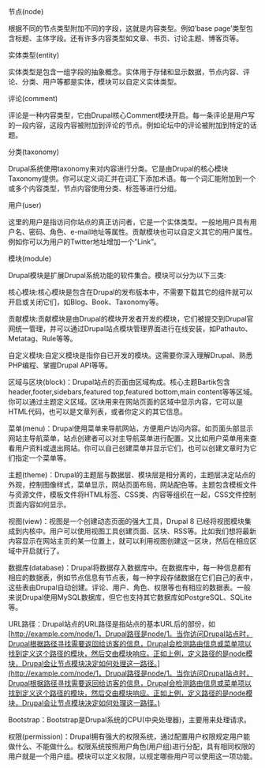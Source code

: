 节点\(node\)

根据不同的节点类型附加不同的字段，这就是内容类型。例如’base page’类型包含标题、主体字段。还有许多内容类型如文章、书页、讨论主题、博客页等。

实体类型\(entity\)

实体类型是包含一组字段的抽象概念。实体用于存储和显示数据，节点内容、评论、分类、用户等都是实体，模块可以自定义实体类型。

评论\(comment\)

评论是一种内容类型，它由Drupal核心Comment模块开启。每一条评论是用户写的一段内容，这段内容被附加到评论的节点。例如论坛中的评论被附加到特定的话题。

分类\(taxonomy\)

Drupal系统使用taxonomy来对内容进行分类。它是由Drupal的核心模块Taxonomy提供。你可以定义词汇并在词汇下添加术语。每一个词汇能附加到一个或多个内容类型，节点内容使用分类、标签等进行分组。

用户\(user\)

这里的用户是指访问你站点的真正访问者，它是一个实体类型。一般地用户具有用户名、密码、角色、e-mail地址等属性。贡献模块也可以自定义其它的用户属性。例如你可以为用户的Twitter地址增加一个”Link”。

模块\(module\)

Drupal模块是扩展Drupal系统功能的软件集合。模块可以分为以下三类:

核心模块:核心模块是包含在Drupal的发布版本中，不需要下载其它的组件就可以开启或关闭它们，如Blog、Book、Taxonomy等。

贡献模块:贡献模块是由Drupal的模块开发者开发的模块，它们被提交到Drupal官网统一管理，并可以通过Drupal站点模块管理界面进行在线安装，如Pathauto、Metatag、Rule等等。

自定义模块:自定义模块是指你自已开发的模块。这需要你深入理解Drupal、熟悉PHP编程、掌握Drupal API等等。

区域与区块\(block\)：Drupal站点的页面由区域构成。核心主题Bartik包含header,footer,sidebars,featured top,featured bottom,main content等等区域。你可以通过主题定义区域。区块用来在网站页面的区域中显示内容，它可以是HTML代码，也可以是文章列表，或者你定义的其它信息。

菜单\(menu\)：Drupal使用菜单来导航网站，方便用户访问内容。如页面头部显示网站主导航菜单，站点创建者可以对主导航菜单进行配置。又比如用户菜单用来查看用户资料或退出网站。你可以自己创建菜单并显示它们，也可以创建文章时为它们指定一个菜单等。

主题\(theme\)：Drupal的主题层与数据层、模块层是相分离的，主题层决定站点的外观，控制图像样式，菜单显示，网站页面布局，网站配色等。主题包含模板文件与资源文件，模板文件将HTML标签、CSS类、内容等组织在一起，CSS文件控制页面内容如何显示。

视图\(view\)：视图是一个创建动态页面的强大工具，Drupal 8 已经将视图模块集成到内核中。用户可以使用视图工具创建页面、区块、RSS等。比如我们想将最新内容显示在网站主页的某一位置上，就可以利用视图创建这一区块，然后在相应区域中开启就行了。

数据库\(database\)：Drupal将数据存入数据库中。在数据库中，每一种信息都有相应的数据表，例如节点信息有节点表，每一种字段存储数据在它们自己的表中，这些表由Drupal自动创建。评论、用户、角色、权限等也有相应的数据表。一般来说Drupal使用MySQL数据库，但它也支持其它数据库如PostgreSQL、SQLite等。

URL路径：Drupal站点的URL路径是指站点的基本URL后的部份，如[http://example.com/node/1，Drupal路径是node/1。当你访问Drupal站点时，Drupal根据路径寻找需要返回给访客的信息，Drupal会检测路由信息或菜单项以找到定义这个路径的模块，然后交由模块响应。正如上例，定义路径的是node模块，Drupal会让节点模块决定如何处理这一路径。](http://example.com/node/1，Drupal路径是node/1。当你访问Drupal站点时，Drupal根据路径寻找需要返回给访客的信息，Drupal会检测路由信息或菜单项以找到定义这个路径的模块，然后交由模块响应。正如上例，定义路径的是node模块，Drupal会让节点模块决定如何处理这一路径。)

Bootstrap：Bootstrap是Drupal系统的CPU\(中央处理器\)，主要用来处理请求。

权限\(permission\)：Drupal拥有强大的权限系统，通过配置用户权限规定用户能做什么、不能做什么。权限系统按照用户角色\(用户组\)进行分配，具有相同权限的用户就是一个用户组。模块可以定义权限，以规定哪些用户可以使用这一项功能。

